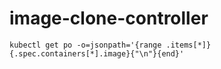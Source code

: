 # image-clone-controller

`kubectl get po -o=jsonpath='{range .items[*]}{.spec.containers[*].image}{"\n"}{end}'`